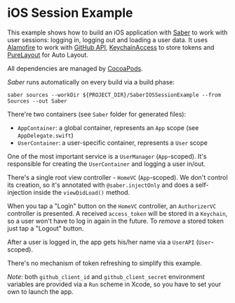 # iOS Session Example

This example shows how to build an iOS application with [Saber](https://github.com/apleshkov/saber) to work with user sessions: logging in, logging out and loading a user data. It uses [Alamofire](https://github.com/Alamofire/Alamofire) to work with [GitHub API](https://developer.github.com), [KeychainAccess](https://github.com/kishikawakatsumi/KeychainAccess) to store tokens and [PureLayout](https://github.com/PureLayout/PureLayout) for Auto Layout.

All dependencies are managed by [CocoaPods](https://github.com/CocoaPods/CocoaPods).

_Saber_ runs automatically on every build via a build phase:
```
saber sources --workDir ${PROJECT_DIR}/SaberIOSSessionExample --from Sources --out Saber
```

There're two containers (see `Saber` folder for generated files):
- `AppContainer`: a global container, represents an `App` scope (see `AppDelegate.swift`)
- `UserContainer`: a user-specific container, represents a `User` scope

One of the most important service is a `UserManager` (`App`-scoped). It's responsible for creating the `UserContainer` and logging a user in/out.

There's a single root view controller - `HomeVC` (`App`-scoped). We don't control its creation, so it's annotated with `@saber.injectOnly` and does a self-injection inside the `viewDidLoad()` method.

When you tap a "Login" button on the `HomeVC` controller, an `AuthorizerVC` controller is presented. A received  `access_token` will be stored in a `Keychain`, so a user won't have to log in again in the future. To _remove_ a stored token just tap a "Logout" button.

After a user is logged in, the app gets his/her name via a `UserAPI` (`User`-scoped).

There's no mechanism of token refreshing to simplify this example.

_Note_: both `github_client_id` and `github_client_secret` environment variables are provided via a `Run` scheme in Xcode, so you have to set your own to launch the app. 
